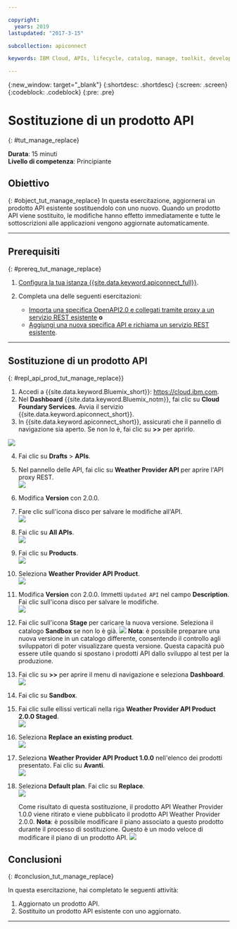 ```yaml
---

copyright:
  years: 2019
lastupdated: "2017-3-15"

subcollection: apiconnect

keywords: IBM Cloud, APIs, lifecycle, catalog, manage, toolkit, develop, dev portal, tutorial

---
```



{:new_window: target="_blank"}
{:shortdesc: .shortdesc}
{:screen: .screen}
{:codeblock: .codeblock}
{:pre: .pre}

# Sostituzione di un prodotto API
{: #tut_manage_replace}

**Durata**: 15 minuti  
**Livello di competenza**: Principiante  

## Obiettivo
{: #object_tut_manage_replace}
In questa esercitazione, aggiornerai un prodotto API esistente sostituendolo con uno nuovo. Quando un prodotto API viene sostituito, le modifiche hanno effetto immediatamente e tutte le sottoscrizioni alle applicazioni vengono aggiornate automaticamente.  

---
## Prerequisiti
{: #prereq_tut_manage_replace}

1. [Configura la tua istanza {{site.data.keyword.apiconnect_full}}](/docs/services/apiconnect/tutorials?topic=apiconnect-tut_prereq_set_up_apic_instance).

2. Completa una delle seguenti esercitazioni:
 
    - [Importa una specifica OpenAPI2.0 e collegati tramite proxy a un servizio REST esistente](/docs/services/apiconnect/tutorials?topic=apiconnect-tut_rest_landing)
       **o**  
    - [Aggiungi una nuova specifica API e richiama un servizio REST esistente](/docs/services/apiconnect/tutorials?topic=apiconnect-tut_rest_landing).

---

## Sostituzione di un prodotto API
{: #repl_api_prod_tut_manage_replace}}

1. Accedi a {{site.data.keyword.Bluemix_short}}: https://cloud.ibm.com.
2. Nel **Dashboard** {{site.data.keyword.Bluemix_notm}}, fai clic su **Cloud Foundary Services**. Avvia il servizio {{site.data.keyword.apiconnect_short}}. 
3. In {{site.data.keyword.apiconnect_short}}, assicurati che il pannello di navigazione sia aperto. Se non lo è, fai clic su **>>** per aprirlo.  

  ![](images/cloud-apic-dashboard.png)

4. Fai clic su **Drafts** > **APIs**.

5. Nel pannello delle API, fai clic su **Weather Provider API** per aprire l'API proxy REST.  
![](images/rep-api-list.png)

6. Modifica **Version** con 2.0.0.  

7. Fare clic sull'icona disco per salvare le modifiche all'API.  
![](images/rep-change-version.png)

8. Fai clic su **All APIs**.  
![](images/rep-all-apis.png)

9. Fai clic su **Products**.  
![](images/rep-api-list-2.png)

10.	Seleziona **Weather Provider API Product**.  
![](images/rep-draft-prod-list.png)

11.	Modifica **Version** con 2.0.0. Immetti `Updated API` nel campo **Description**. Fai clic sull'icona disco per salvare le modifiche.  
![](images/rep-update-prod.png)

12.	Fai clic sull'icona **Stage** per caricare la nuova versione. Seleziona il catalogo **Sandbox** se non lo è già.
![](images/rep-stage-prod-2.png)
    **Nota**: è possibile preparare una nuova versione in un catalogo differente, consentendo il controllo agli sviluppatori di poter visualizzare questa versione. Questa capacità può essere utile quando si spostano i prodotti API dallo sviluppo al test per la produzione.

13.	Fai clic su **>>** per aprire il menu di navigazione e seleziona **Dashboard**.  
![](images/rep-dashboard.png)

14.	Fai clic su **Sandbox**.  

15.	Fai clic sulle ellissi verticali nella riga **Weather Provider API Product 2.0.0 Staged**.  
![](images/rep-dash-prod-list-2.png)

16.	Seleziona **Replace an existing product**.  
![](images/rep-replace-prod.png)

17.	Seleziona **Weather Provider API Product 1.0.0** nell'elenco dei prodotti presentato. Fai clic su **Avanti**.  
![](images/rep-replace-dialog.png)

18.	Seleziona **Default plan**. Fai clic su **Replace**.  
![](images/rep-replace-dialog-2.png)

    Come risultato di questa sostituzione, il prodotto API Weather Provider 1.0.0 viene ritirato e viene pubblicato il prodotto API Weather Provider 2.0.0. **Nota**: è possibile modificare il piano associato a questo prodotto durante il processo di sostituzione. Questo è un modo veloce di modificare il piano di un prodotto API.
 ![](images/rep-prod-retired.png) 
 

## Conclusioni
{: #conclusion_tut_manage_replace}

In questa esercitazione, hai completato le seguenti attività:
1. Aggiornato un prodotto API.
2. Sostituito un prodotto API esistente con uno aggiornato.

---












